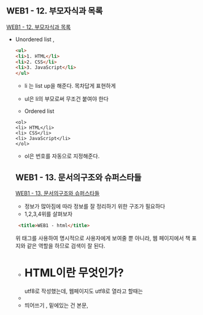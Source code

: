 ## WEB1 - 12. 부모자식과 목록
[WEB1 - 12. 부모자식과 목록](https://www.youtube.com/watch?v=aUtnyev_1vg&list=PL2Mkwvh6s7KI1Wb3COvfpVUZi46XG322g&index=12)
- Unordered list ,<ul>
```html
<ul>
<li>1. HTML</li>
<li>2. CSS</li>
<li>3. JavaScript</li>
</ul>
```  
- li 는 list up을 해준다. 목차답게 표현하게
- ul은 li의 부모로써 무조건 붙여야 한다

- Ordered list
```
<ol>
<li> HTML</li>
<li> CSS</li>
<li> JavaScript</li>
</ol>
```
- ol은 번호를 자동으로 지정해준다. 

## WEB1 - 13. 문서의구조와 슈퍼스타들
[WEB1 - 13. 문서의구조와 슈퍼스타들](https://www.youtube.com/watch?v=sVt5nyz3Gdo&list=PL2Mkwvh6s7KI1Wb3COvfpVUZi46XG322g&index=13)
- 정보가 많아짐에 따라 정보를 잘 정리하기 위한 구조가 필요하다
- 1,2,3,4위를 살펴보자
```html
 <title>WEB1 - html</title>
```
위 태그를 사용하여 명시적으로 사용자에게 보여줄 뿐 아니라, 웹 페이지에서 책 표지와 같은 역할을 하므로 검색이 잘 된다. 
- <h1>HTML이란 무엇인가?</h1> utf8로 작성했는데, 웹페이지도 utf8로 열라고 할때는 
- <meta charset = "utf-8">
- 띄어쓰기 , 밑에있는 건 본문, <title>과 <metacharset은 이 웹페이지는 utf8로 저장되 있다> 
- 제목은 !doctype html, html을 최상단에. head /head 본문은 body
- 위키피디아 -  페이지소스보기에서 html 태그 확인해보자
  
```html

<!doctype html>
<html>

<head>
<title>WEB1 - html</title>
<meta charset = "utf-8">
<h1>HTML이란 무엇인가?</h1>
</head>


<body>
<ul>
<li>1. HTML</li>
<li>2. CSS</li>
<li>3. JavaScript</li>
</ul>

<h1>HTML</h1>
Hypertext Markup Language (HTML) is the standard markup Language for creating
web pages and<br><br><br>web applications.

Hypertext Markup Language (HTML) is the standard markup Language for creating
web pages and web applications.
Hypertext Markup Language (HTML)</p><p> is the standard markup Language for creating
web pages and web applications.

Hypertext Markup Language (HTML) is the standard markup Language for creating
web pages and web applications.
Hypertext Markup Language (HTML) is the standard markup Language for creating
web pages and web applications.
Hypertext Markup Language (HTML)</p><p style = "margin - top:45px;"> is the standard markup Language for creating
web pages and web applications.

<img src="covid19.jpg" width = '100%'>

```

## WEB1 - 14. HTML 태그의 제왕
[WEB1 - 14. HTML 태그의 제왕](https://www.youtube.com/watch?v=V3pkC1hE-as&list=PL2Mkwvh6s7KI1Wb3COvfpVUZi46XG322g&index=14)
- 태그의 킹 등장!
- 도시의 길과 인체 혈관과 같은 것이다. 이게 없으면 정보 혁명도 일어나지 않았을 것이야.. 뭔데 대체 이게 ??
- HyperText - anchor의 첫글자를 딴 'a' a tag는 대체 뭘까요?
## link 다!
```html
<p><a href="https://www.w3.org/TR/html5/" target="_blank" title = "html5 specification">Hypertext Markup Language (HTML)</a> is the standard markup Language for creating
web pages and<br><br><br>web applications.
```

- href =>링크 주소 걸기
- target="_blank" => 새 탭으로 열기
- title = "html5 specification" => 마우스 대면 툴팁 보이게 하기



